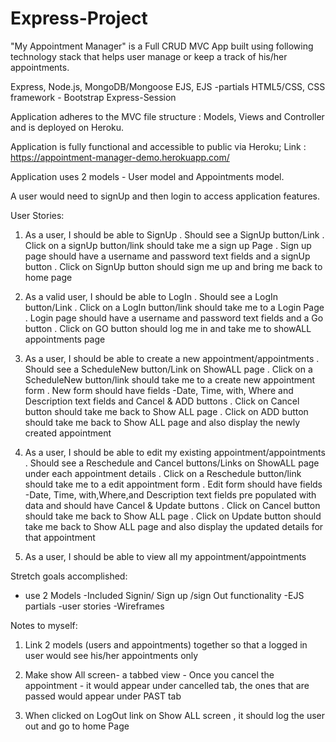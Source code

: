 # Express-Project


"My Appointment Manager" is a Full CRUD MVC App built using following technology stack that helps user manage or keep a track of his/her appointments.

Express,
Node.js,
MongoDB/Mongoose
EJS,
EJS -partials
HTML5/CSS,
CSS framework - Bootstrap
Express-Session

Application adheres to the MVC file structure : Models, Views and Controller and is deployed on Heroku.

Application is fully functional and accessible to public via Heroku;
Link : https://appointment-manager-demo.herokuapp.com/

Application uses 2 models - User model and Appointments model.

A user would need to signUp and then login to access application features.

User Stories:

1. As a user, I should be able to SignUp
  . Should see a SignUp button/Link
  . Click on a signUp button/link should take me a sign up Page
  . Sign up page should have a username and password text fields and a signUp button
  . Click on SignUp button should sign me up and bring me back to home page

2. As a valid user, I should be able to LogIn
  . Should see a LogIn button/Link
  . Click on a LogIn button/link should take me to a Login Page
  . Login page should have a username and password text fields and a Go button
  . Click on GO button should log me in and take me to showALL appointments page

3. As a user, I should be able to create a new appointment/appointments
  . Should see a ScheduleNew button/Link on ShowALL page
  . Click on a ScheduleNew button/link should take me to a create new appointment   form
  . New form should have fields -Date, Time, with, Where and Description text fields and Cancel & ADD buttons
  . Click on Cancel button should take me back to Show ALL page
  . Click on ADD button should take me back to Show ALL page and also display the newly created appointment

4. As a user, I should be able to edit my existing appointment/appointments
  . Should see a Reschedule and Cancel buttons/Links on ShowALL page under each appointment details
  . Click on a Reschedule button/link should take me to a edit appointment form
  . Edit form should have fields -Date, Time, with,Where,and Description text fields  pre populated with data and should have Cancel & Update buttons
  . Click on Cancel button should take me back to Show ALL page
  . Click on Update button should take me back to Show ALL page and also display the updated details for that appointment

5. As a user, I should be able to view all my appointment/appointments
  

Stretch goals accomplished:
- use 2 Models
-Included Signin/ Sign up /sign Out functionality
-EJS partials
-user stories
-Wireframes

Notes to myself:
1. Link 2 models (users and appointments) together so that a logged in user would see his/her appointments only

2. Make show All screen- a tabbed view - Once you cancel the appointment - it would appear under cancelled tab, the ones that are passed would appear under PAST tab

3. When clicked on LogOut link on Show ALL screen , it should log the user out and go to home Page
